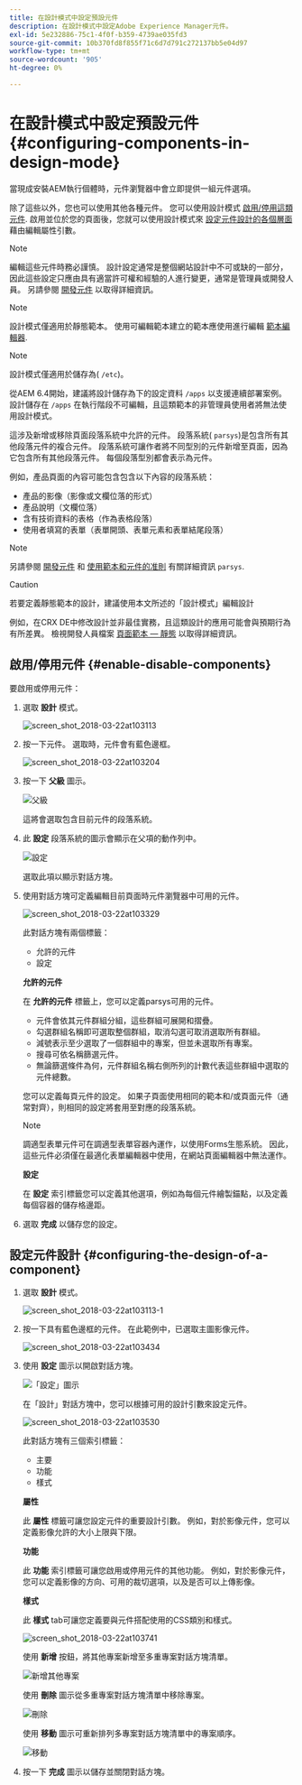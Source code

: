 ```yaml
---
title: 在設計模式中設定預設元件
description: 在設計模式中設定Adobe Experience Manager元件。
exl-id: 5e232886-75c1-4f0f-b359-4739ae035fd3
source-git-commit: 10b370fd8f855f71c6d7d791c272137bb5e04d97
workflow-type: tm+mt
source-wordcount: '905'
ht-degree: 0%

---
```


# 在設計模式中設定預設元件{#configuring-components-in-design-mode}

當現成安裝AEM執行個體時，元件瀏覽器中會立即提供一組元件選項。

除了這些以外，您也可以使用其他各種元件。 您可以使用設計模式 [啟用/停用這類元件](#enable-disable-components). 啟用並位於您的頁面後，您就可以使用設計模式來 [設定元件設計的各個層面](#configuring-the-design-of-a-component) 藉由編輯屬性引數。

>[!NOTE]
>
>編輯這些元件時務必謹慎。 設計設定通常是整個網站設計中不可或缺的一部分，因此這些設定只應由具有適當許可權和經驗的人進行變更，通常是管理員或開發人員。 另請參閱 [開發元件](/help/sites-developing/components.md) 以取得詳細資訊。

>[!NOTE]
>
>設計模式僅適用於靜態範本。 使用可編輯範本建立的範本應使用進行編輯 [範本編輯器](/help/sites-authoring/templates.md).

>[!NOTE]
>
>設計模式僅適用於儲存為( `/etc`)。
>
>從AEM 6.4開始，建議將設計儲存為下的設定資料 `/apps` 以支援連續部署案例。 設計儲存在 `/apps` 在執行階段不可編輯，且這類範本的非管理員使用者將無法使用設計模式。

這涉及新增或移除頁面段落系統中允許的元件。 段落系統( `parsys`)是包含所有其他段落元件的複合元件。 段落系統可讓作者將不同型別的元件新增至頁面，因為它包含所有其他段落元件。 每個段落型別都會表示為元件。

例如，產品頁面的內容可能包含包含以下內容的段落系統：

* 產品的影像（影像或文欄位落的形式）
* 產品說明（文欄位落）
* 含有技術資料的表格（作為表格段落）
* 使用者填寫的表單（表單開頭、表單元素和表單結尾段落）

>[!NOTE]
>
>另請參閱 [開發元件](/help/sites-developing/components.md) 和 [使用範本和元件的准則](/help/sites-developing/dev-guidelines-bestpractices.md#guidelines-for-using-templates-and-components) 有關詳細資訊 `parsys`.

>[!CAUTION]
>
>若要定義靜態範本的設計，建議使用本文所述的「設計模式」編輯設計
>
>例如，在CRX DE中修改設計並非最佳實務，且這類設計的應用可能會與預期行為有所差異。 檢視開發人員檔案 [頁面範本 — 靜態](/help/sites-developing/page-templates-static.md#how-template-designs-are-applied) 以取得詳細資訊。

## 啟用/停用元件 {#enable-disable-components}

要啟用或停用元件：

1. 選取 **設計** 模式。

   ![screen_shot_2018-03-22at103113](assets/screen_shot_2018-03-22at103113.png)

1. 按一下元件。 選取時，元件會有藍色邊框。

   ![screen_shot_2018-03-22at103204](assets/screen_shot_2018-03-22at103204.png)

1. 按一下 **父級** 圖示。

   ![父級](do-not-localize/screen_shot_2018-03-22at103204.png)

   這將會選取包含目前元件的段落系統。

1. 此 **設定** 段落系統的圖示會顯示在父項的動作列中。

   ![設定](do-not-localize/screen_shot_2018-03-22at103256.png)

   選取此項以顯示對話方塊。

1. 使用對話方塊可定義編輯目前頁面時元件瀏覽器中可用的元件。

   ![screen_shot_2018-03-22at103329](assets/screen_shot_2018-03-22at103329.png)

   此對話方塊有兩個標籤：

   * 允許的元件
   * 設定

   **允許的元件**

   在 **允許的元件** 標籤上，您可以定義parsys可用的元件。

   * 元件會依其元件群組分組，這些群組可展開和摺疊。
   * 勾選群組名稱即可選取整個群組，取消勾選可取消選取所有群組。
   * 減號表示至少選取了一個群組中的專案，但並未選取所有專案。
   * 搜尋可依名稱篩選元件。
   * 無論篩選條件為何，元件群組名稱右側所列的計數代表這些群組中選取的元件總數。

   您可以定義每頁元件的設定。 如果子頁面使用相同的範本和/或頁面元件（通常對齊），則相同的設定將套用至對應的段落系統。

   >[!NOTE]
   >
   >調適型表單元件可在調適型表單容器內運作，以使用Forms生態系統。 因此，這些元件必須僅在最適化表單編輯器中使用，在網站頁面編輯器中無法運作。

   **設定**

   在 **設定** 索引標籤您可以定義其他選項，例如為每個元件繪製錨點，以及定義每個容器的儲存格邊距。

1. 選取 **完成** 以儲存您的設定。

## 設定元件設計 {#configuring-the-design-of-a-component}

1. 選取 **設計** 模式。

   ![screen_shot_2018-03-22at103113-1](assets/screen_shot_2018-03-22at103113-1.png)

1. 按一下具有藍色邊框的元件。 在此範例中，已選取主圖影像元件。

   ![screen_shot_2018-03-22at103434](assets/screen_shot_2018-03-22at103434.png)

1. 使用 **設定** 圖示以開啟對話方塊。

   ![「設定」圖示](do-not-localize/screen_shot_2018-03-22at103256-1.png)

   在「設計」對話方塊中，您可以根據可用的設計引數來設定元件。

   ![screen_shot_2018-03-22at103530](assets/screen_shot_2018-03-22at103530.png)

   此對話方塊有三個索引標籤：

   * 主要
   * 功能
   * 樣式

   **屬性**

   此 **屬性** 標籤可讓您設定元件的重要設計引數。 例如，對於影像元件，您可以定義影像允許的大小上限與下限。

   **功能**

   此 **功能** 索引標籤可讓您啟用或停用元件的其他功能。 例如，對於影像元件，您可以定義影像的方向、可用的裁切選項，以及是否可以上傳影像。

   **樣式**

   此 **樣式** tab可讓您定義要與元件搭配使用的CSS類別和樣式。

   ![screen_shot_2018-03-22at103741](assets/screen_shot_2018-03-22at103741.png)

   使用 **新增** 按鈕，將其他專案新增至多重專案對話方塊清單。

   ![新增其他專案](assets/chlimage_1-94.png)

   使用 **刪除** 圖示從多重專案對話方塊清單中移除專案。

   ![刪除](do-not-localize/screen_shot_2018-03-22at103809.png)

   使用 **移動** 圖示可重新排列多專案對話方塊清單中的專案順序。

   ![移動](do-not-localize/screen_shot_2018-03-22at103816.png)

1. 按一下 **完成** 圖示以儲存並關閉對話方塊。
